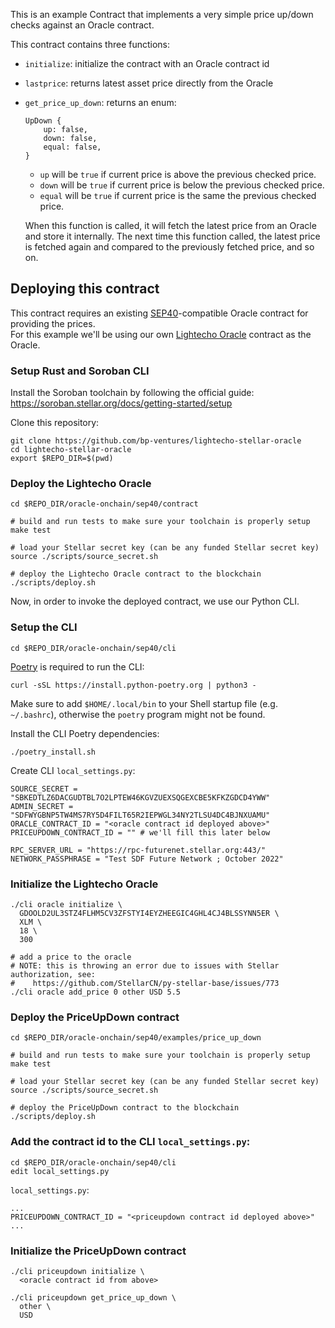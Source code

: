 This is an example Contract that implements a very simple price up/down checks
against an Oracle contract.

This contract contains three functions:

- `initialize`: initialize the contract with an Oracle contract id
- `lastprice`: returns latest asset price directly from the Oracle
- `get_price_up_down`: returns an enum:

  ```
  UpDown {
      up: false,
      down: false,
      equal: false,
  }
  ```

  - `up` will be `true` if current price is above the previous checked price.
  - `down` will be `true` if current price is below the previous checked price.
  - `equal` will be `true` if current price is the same the previous checked price.

  When this function is called, it will fetch the latest price from an Oracle
  and store it internally. The next time this function called, the latest price
  is fetched again and compared to the previously fetched price, and so on.

## Deploying this contract

This contract requires an existing [SEP40](https://github.com/stellar/stellar-protocol/blob/master/ecosystem/sep-0040.md)-compatible Oracle contract for providing the prices.  
For this example we'll be using our own [Lightecho Oracle](https://github.com/bp-ventures/lightecho-stellar-oracle/tree/trunk/oracle-onchain/sep40/contract) contract as the Oracle.

### Setup Rust and Soroban CLI

Install the Soroban toolchain by following the official guide:  
https://soroban.stellar.org/docs/getting-started/setup

Clone this repository:

```
git clone https://github.com/bp-ventures/lightecho-stellar-oracle
cd lightecho-stellar-oracle
export $REPO_DIR=$(pwd)
```

### Deploy the Lightecho Oracle

```
cd $REPO_DIR/oracle-onchain/sep40/contract

# build and run tests to make sure your toolchain is properly setup
make test

# load your Stellar secret key (can be any funded Stellar secret key)
source ./scripts/source_secret.sh

# deploy the Lightecho Oracle contract to the blockchain
./scripts/deploy.sh

```

Now, in order to invoke the deployed contract, we use our Python CLI.

### Setup the CLI

```
cd $REPO_DIR/oracle-onchain/sep40/cli
```

[Poetry](https://python-poetry.org/) is required to run the CLI:

```
curl -sSL https://install.python-poetry.org | python3 -
```

Make sure to add `$HOME/.local/bin` to your Shell startup file (e.g. `~/.bashrc`),
otherwise the `poetry` program might not be found.

Install the CLI Poetry dependencies:

```
./poetry_install.sh
```

Create CLI `local_settings.py`:

```
SOURCE_SECRET = "SBKEDTLZ6DACGUDTBL7O2LPTEW46KGVZUEXSQGEXCBE5KFKZGDCD4YWW"
ADMIN_SECRET = "SDFWYGBNP5TW4MS7RY5D4FILT65R2IEPWGL34NY2TLSU4DC4BJNXUAMU"
ORACLE_CONTRACT_ID = "<oracle contract id deployed above>"
PRICEUPDOWN_CONTRACT_ID = "" # we'll fill this later below

RPC_SERVER_URL = "https://rpc-futurenet.stellar.org:443/"
NETWORK_PASSPHRASE = "Test SDF Future Network ; October 2022"
```

### Initialize the Lightecho Oracle

```
./cli oracle initialize \
  GDOOLD2UL3STZ4FLHM5CV3ZFSTYI4EYZHEEGIC4GHL4CJ4BLSSYNN5ER \
  XLM \
  18 \
  300

# add a price to the oracle
# NOTE: this is throwing an error due to issues with Stellar authorization, see:
#    https://github.com/StellarCN/py-stellar-base/issues/773
./cli oracle add_price 0 other USD 5.5
```

### Deploy the PriceUpDown contract

```
cd $REPO_DIR/oracle-onchain/sep40/examples/price_up_down

# build and run tests to make sure your toolchain is properly setup
make test

# load your Stellar secret key (can be any funded Stellar secret key)
source ./scripts/source_secret.sh

# deploy the PriceUpDown contract to the blockchain
./scripts/deploy.sh
```

### Add the contract id to the CLI `local_settings.py`:
```
cd $REPO_DIR/oracle-onchain/sep40/cli
edit local_settings.py
```
`local_settings.py`:
```
...
PRICEUPDOWN_CONTRACT_ID = "<priceupdown contract id deployed above>"
...
```

### Initialize the PriceUpDown contract

```
./cli priceupdown initialize \
  <oracle contract id from above>

./cli priceupdown get_price_up_down \
  other \
  USD
```
